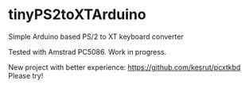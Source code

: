 tinyPS2toXTArduino
==================

Simple Arduino based PS/2 to XT keyboard converter

Tested with Amstrad PC5086. Work in progress.

New project with better experience: https://github.com/kesrut/pcxtkbd Please try!
